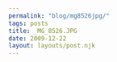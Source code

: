 ```yaml
---
permalink: "blog/mg8526jpg/"
tags: posts
title: _MG_8526.JPG
date: 2009-12-22
layout: layouts/post.njk
---
```


